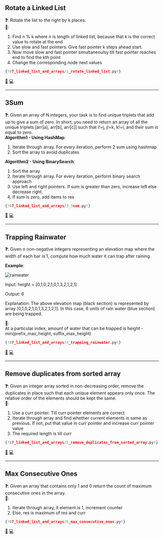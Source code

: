 ## Rotate a Linked List

**❓**: Rotate the list to the right by k places.<br>
**🧠**:<br>
1. Find n % k where n is length of linked list, because that k is the correct value to rotate at the end<br>
2. Use slow and fast pointers. Give fast pointer k steps ahead start.<br>
3. Now move slow and fast pointer simultaneoulsy till fast pointer reaches end to find the kth point<br>
4. Change the corresponding node next values

```py
{!07_linked_list_and_arrays/1_rotate_linked_list.py!}
```

[📘](https://takeuforward.org/data-structure/rotate-a-linked-list/) [💻](https://leetcode.com/problems/rotate-list/)<br>

---

## 3Sum

**❓**: Given an array of N integers, your task is to find unique triplets that add up to give a sum of zero. In short, you need to return an array of all the unique triplets [arr[a], arr[b], arr[c]] such that i!=j, j!=k, k!=i, and their sum is equal to zero.<br>
**Algorithm1 - Using HashMap**:<br>
1. Iterate through array. For every iteration, perform 2 sum using hashmap<br>
2. Sort the array to avoid duplicates<br>

**Algorithm2 - Using BinarySearch**:<br>
1. Sort the array<br>
2. Iterate through array. For every iteration, perform binary search approach<br>
3. Use left and right pointers. If sum is greater than zero, increase left else decrease right.<br>
4. If sum is zero, add items to res<br>

```py
{!07_linked_list_and_arrays/3_3sum.py!}
```

[📘](https://takeuforward.org/data-structure/3-sum-find-triplets-that-add-up-to-a-zero/) [💻](https://leetcode.com/problems/3sum/)<br>

---

## Trapping Rainwater

**❓**: Given n non-negative integers representing an elevation map where the width of each bar is 1, compute how much water it can trap after raining.

**Example**:  

![rainwater](https://assets.leetcode.com/uploads/2018/10/22/rainwatertrap.png)

Input: height = [0,1,0,2,1,0,1,3,2,1,2,1]

Output: 6

Explanation: The above elevation map (black section) is represented by array [0,1,0,2,1,0,1,3,2,1,2,1]. In this case, 6 units of rain water (blue section) are being trapped.

**🧠**:  
At a particular index, amount of water that can be trapped is height - min(prefix_max_height, suffix_max_height)

```py
{!07_linked_list_and_arrays/4_trapping_rainwater.py!}
```

[📘](https://takeuforward.org/data-structure/trapping-rainwater/) [💻](https://leetcode.com/problems/trapping-rain-water/description/)<br>

---

## Remove duplicates from sorted array

**❓**: Given an integer array sorted in non-decreasing order, remove the duplicates in place such that each unique element appears only once. The relative order of the elements should be kept the same.<br>
**🧠**:<br>
1. Use a curr pointer. Till curr pointer elements are correct<br>
2. Iterate through array and find whether current elements is same as previous. If not, put that value in curr pointer and increase curr pointer value<br>
3. The required length is till curr<br>

```py
{!07_linked_list_and_arrays/5_remove_duplicates_from_sorted_array.py!}
```

[📘](https://takeuforward.org/data-structure/remove-duplicates-in-place-from-sorted-array/) [💻](https://leetcode.com/problems/remove-duplicates-from-sorted-array/)<br>

---

## Max Consecutive Ones

**❓**: Given an array that contains only 1 and 0 return the count of maximum consecutive ones in the array.<br>
**🧠**:<br>
1. Iterate through array, it element is 1, increment counter<br>
2. Else, res is maximum of res and curr<br>

```py
{!07_linked_list_and_arrays/6_max_consecutive_ones.py!}
```

[📘](https://takeuforward.org/data-structure/count-maximum-consecutive-ones-in-the-array/) [💻](https://leetcode.com/problems/max-consecutive-ones/)<br>